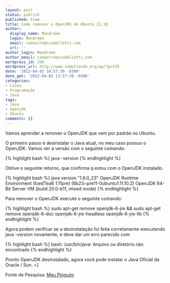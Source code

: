 ```yaml
---
layout: post
status: publish
published: true
title: Como remover o OpenJDK do Ubuntu 11.10
author:
  display_name: Mandrake
  login: Mandrake
  email: cadastro@scudelletti.com
  url: ''
author_login: Mandrake
author_email: cadastro@scudelletti.com
wordpress_id: 339
wordpress_url: http://www.compilando.org/wp/?p=339
date: '2012-04-02 10:57:39 -0300'
date_gmt: '2012-04-02 13:57:39 -0300'
categories:
- Linux
- Programação
- Java
tags:
- java
- openjdk
- Ubuntu
comments: []
---
```

Vamos aprender a remover o OpenJDK que vem por padrão no Ubuntu.

O primeiro passo é desinstalar o Java atual, no meu caso possuo o OpenJDK.
Vamos ver a versão com o seguinte comando:

{% highlight bash %}
java -version
{% endhighlight %}

Obtive o seguinte retorno, que confirma q estou com o OpenJDK instalado.

{% highlight bash %}
java version "1.6.0_23"
OpenJDK Runtime Environment (IcedTea6 1.11pre) (6b23~pre11-0ubuntu1.11.10.2)
OpenJDK 64-Bit Server VM (build 20.0-b11, mixed mode)
{% endhighlight %}

Para remover o OpenJDK execute o seguinte comando:

{% highlight bash %}
sudo apt-get remove openjdk-6-jre && sudo apt-get remove openjdk-6-doc openjdk-6-jre-headless openjdk-6-jre-lib
{% endhighlight %}

Agora podem verificar se a desinstalação foi feita corretamente executando java -version novamente, e deve dar um erro parecido com

{% highlight bash %}
bash: /usr/bin/java: Arquivo ou diretório não encontrado
{% endhighlight %}

Pronto OpenJDK desinstalado, agora você pode instalar o Java Oficial da Oracle / Sun. =]

Fonte de Pesquisa: <a href="http://meupinguim.com/como-trocar-openjdk-pelo-sunjdk-ubuntu/" target="_blank">Meu Pinguim</a>
